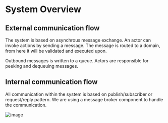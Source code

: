 # System Overview

## External communication flow

The system is based on asynchrous message exchange. An actor can invoke actions by sending a message. The message is routed to a domain, from here it will be validated and executed upon.

Outbound messages is written to a queue. Actors are responsible for peeking and dequeuing messages.

## Internal communication flow

All communication within the system is based on publish/subscriber or request/reply pattern. We are using a message broker component to handle the communication.

![image](https://user-images.githubusercontent.com/16430/186425765-02b8be9b-fc1d-4db3-85dc-2f9118332fd6.png)
